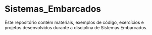 # Sistemas_Embarcados
Este repositório contém materiais, exemplos de código, exercícios e projetos desenvolvidos durante a disciplina de Sistemas Embarcados.

